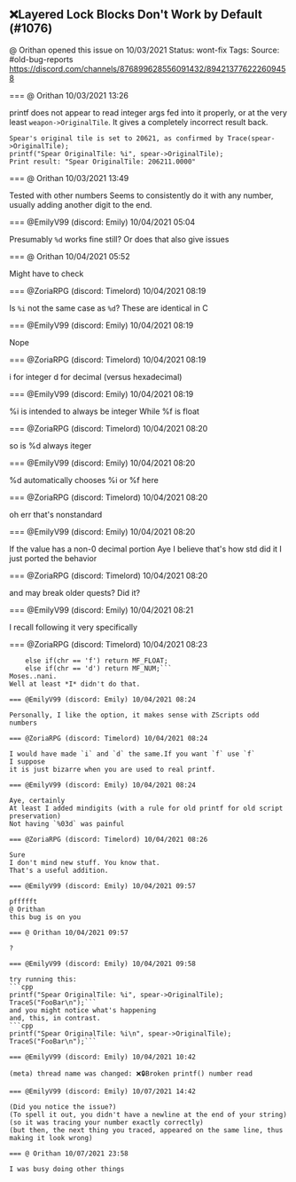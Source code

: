 ## ❌Layered Lock Blocks Don't Work by Default (#1076)
@ Orithan opened this issue on 10/03/2021
Status: wont-fix
Tags: 
Source: #old-bug-reports https://discord.com/channels/876899628556091432/894213776222609458


=== @ Orithan 10/03/2021 13:26

printf does not appear to read integer args fed into it properly, or at the very least ``weapon->OriginalTile``. It gives a completely incorrect result back.

```
Spear's original tile is set to 20621, as confirmed by Trace(spear->OriginalTile);
printf("Spear OriginalTile: %i", spear->OriginalTile);
Print result: "Spear OriginalTile: 206211.0000"
```

=== @ Orithan 10/03/2021 13:49

Tested with other numbers
Seems to consistently do it with any number, usually adding another digit to the end.

=== @EmilyV99 (discord: Emily) 10/04/2021 05:04

Presumably `%d` works fine still?
Or does that also give issues

=== @ Orithan 10/04/2021 05:52

Might have to check

=== @ZoriaRPG (discord: Timelord) 10/04/2021 08:19

Is `%i` not the same case as `%d`? These are identical in C

=== @EmilyV99 (discord: Emily) 10/04/2021 08:19

Nope

=== @ZoriaRPG (discord: Timelord) 10/04/2021 08:19

i for integer d for decimal (versus hexadecimal)

=== @EmilyV99 (discord: Emily) 10/04/2021 08:19

%i is intended to always be integer
While %f is float

=== @ZoriaRPG (discord: Timelord) 10/04/2021 08:20

so is %d
always iteger

=== @EmilyV99 (discord: Emily) 10/04/2021 08:20

%d automatically chooses %i or %f here

=== @ZoriaRPG (discord: Timelord) 10/04/2021 08:20

oh
err
that's nonstandard

=== @EmilyV99 (discord: Emily) 10/04/2021 08:20

If the value has a non-0 decimal portion
Aye
I believe that's how std did it
I just ported the behavior

=== @ZoriaRPG (discord: Timelord) 10/04/2021 08:20

and may break older quests?
Did it?

=== @EmilyV99 (discord: Emily) 10/04/2021 08:21

I recall following it very specifically

=== @ZoriaRPG (discord: Timelord) 10/04/2021 08:23

```else if(chr == 'i') return MF_INT;
    else if(chr == 'f') return MF_FLOAT;
    else if(chr == 'd') return MF_NUM;```
Moses..nani.
Well at least *I* didn't do that.

=== @EmilyV99 (discord: Emily) 10/04/2021 08:24

Personally, I like the option, it makes sense with ZScripts odd numbers

=== @ZoriaRPG (discord: Timelord) 10/04/2021 08:24

I would have made `i` and `d` the same.If you want `f` use `f`
I suppose
it is just bizarre when you are used to real printf.

=== @EmilyV99 (discord: Emily) 10/04/2021 08:24

Aye, certainly
At least I added mindigits (with a rule for old printf for old script preservation)
Not having `%03d` was painful

=== @ZoriaRPG (discord: Timelord) 10/04/2021 08:26

Sure
I don't mind new stuff. You know that.
That's a useful addition.

=== @EmilyV99 (discord: Emily) 10/04/2021 09:57

pffffft
@ Orithan
this bug is on you

=== @ Orithan 10/04/2021 09:57

?

=== @EmilyV99 (discord: Emily) 10/04/2021 09:58

try running this:
```cpp
printf("Spear OriginalTile: %i", spear->OriginalTile);
TraceS("FooBar\n");```
and you might notice what's happening
and, this, in contrast.
```cpp
printf("Spear OriginalTile: %i\n", spear->OriginalTile);
TraceS("FooBar\n");```

=== @EmilyV99 (discord: Emily) 10/04/2021 10:42

(meta) thread name was changed: ❌🔒Broken printf() number read

=== @EmilyV99 (discord: Emily) 10/07/2021 14:42

(Did you notice the issue?)
(To spell it out, you didn't have a newline at the end of your string)
(so it was tracing your number exactly correctly)
(but then, the next thing you traced, appeared on the same line, thus making it look wrong)

=== @ Orithan 10/07/2021 23:58

I was busy doing other things

